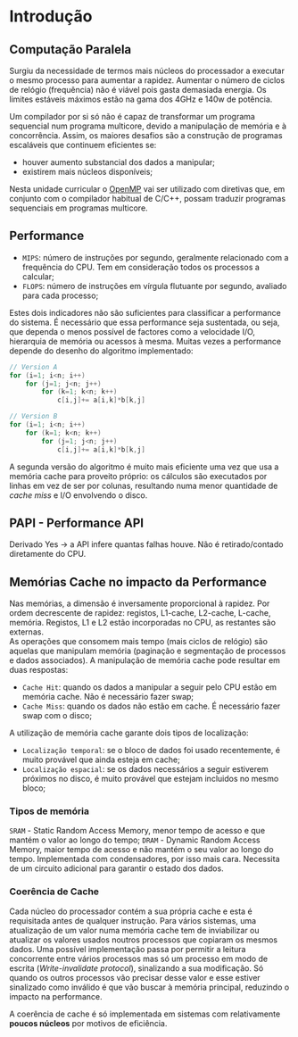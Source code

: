 # Introdução

## Computação Paralela

Surgiu da necessidade de termos mais núcleos do processador a executar o mesmo processo para aumentar a rapidez. Aumentar o número de ciclos de relógio (frequência) não é viável pois gasta demasiada energia. Os limites estáveis máximos estão na gama dos 4GHz e 140w de potência. 

Um compilador por si só não é capaz de transformar um programa sequencial num programa multicore, devido a manipulação de memória e à concorrência. Assim, os maiores desafios são a construção de programas escaláveis que continuem eficientes se:
- houver aumento substancial dos dados a manipular;
- existirem mais núcleos disponíveis;

Nesta unidade curricular o [OpenMP](https://www.openmp.org/) vai ser utilizado com diretivas que, em conjunto com o compilador habitual de C/C++, possam traduzir programas sequenciais em programas multicore.

## Performance

- `MIPS`: número de instruções por segundo, geralmente relacionado com a frequência do CPU. Tem em consideração todos os processos a calcular;
- `FLOPS`: número de instruções em vírgula flutuante por segundo, avaliado para cada processo;

Estes dois indicadores não são suficientes para classificar a performance do sistema. É necessário que essa performance seja sustentada, ou seja, que dependa o menos possível de factores como a velocidade I/O, hierarquia de memória ou acessos à mesma. Muitas vezes a performance depende do desenho do algoritmo implementado:

```c
// Version A
for (i=1; i<n; i++)
    for (j=1; j<n; j++)
        for (k=1; k<n; k++)
            c[i,j]+= a[i,k]*b[k,j]

// Version B
for (i=1; i<n; i++)
    for (k=1; k<n; k++)
        for (j=1; j<n; j++)
            c[i,j]+= a[i,k]*b[k,j]
```

A segunda versão do algoritmo é muito mais eficiente uma vez que usa a memória cache para proveito próprio: os cálculos são executados por linhas em vez de ser por colunas, resultando numa menor quantidade de *cache miss* e I/O envolvendo o disco.

## PAPI - Performance API

Derivado Yes -> a API infere quantas falhas houve. Não é retirado/contado diretamente do CPU. <TODO>

## Memórias Cache no impacto da Performance

Nas memórias, a dimensão é inversamente proporcional à rapidez. Por ordem decrescente de rapidez: registos, L1-cache, L2-cache, L<N>-cache, memória. Registos, L1 e L2 estão incorporadas no CPU, as restantes são externas. <br>
As operações que consomem mais tempo (mais ciclos de relógio) são aquelas que manipulam memória (paginação e segmentação de processos e dados associados). A manipulação de memória cache pode resultar em duas respostas:

- `Cache Hit`: quando os dados a manipular a seguir pelo CPU estão em memória cache. Não é necessário fazer swap;
- `Cache Miss`: quando os dados não estão em cache. É necessário fazer swap com o disco;

A utilização de memória cache garante dois tipos de localização:

- `Localização temporal`: se o bloco de dados foi usado recentemente, é muito provável que ainda esteja em cache;
- `Localização espacial`: se os dados necessários a seguir estiverem próximos no disco, é muito provável que estejam incluidos no mesmo bloco;

### Tipos de memória

`SRAM` - Static Random Access Memory, menor tempo de acesso e que mantém o valor ao longo do tempo;
`DRAM` - Dynamic Random Access Memory, maior tempo de acesso e não mantém o seu valor ao longo do tempo. Implementada com condensadores, por isso mais cara. Necessita de um circuito adicional para garantir o estado dos dados.

### Coerência de Cache

Cada núcleo do processador contém a sua própria cache e esta é requisitada antes de qualquer instrução. Para vários sistemas, uma atualização de um valor numa memória cache tem de inviabilizar ou atualizar os valores usados noutros processos que copiaram os mesmos dados. Uma possível implementação passa por permitir a leitura concorrente entre vários processos mas só um processo em modo de escrita (*Write-invalidate protocol*), sinalizando a sua modificação. Só quando os outros processos vão precisar desse valor e esse estiver sinalizado como inválido é que vão buscar à memória principal, reduzindo o impacto na performance.

A coerência de cache é só implementada em sistemas com relativamente **poucos núcleos** por motivos de eficiência. 